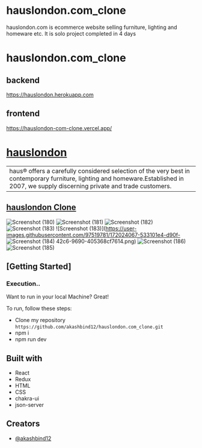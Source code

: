# hauslondon.com_clone
hauslondon.com is ecommerce website selling  furniture, lighting and homeware etc. It is solo project completed in 4 days


# hauslondon.com_clone
## backend 
https://hauslondon.herokuapp.com


## frontend

https://hauslondon-com-clone.vercel.app/

# [hauslondon](https://hauslondon.com/)

<table>
<tr>
<td>haus® offers a carefully considered selection of the very best in contemporary furniture, lighting and homeware.Established in 2007, we supply discerning private and trade customers.
</td>
</tr>
</table>

## [hauslondon Clone](https://hauslondon-com-clone.vercel.app/)
![Screenshot (180)](https://user-images.githubusercontent.com/97519781/172024055-0148cede-7f84-44f5-82bf-95a06199cb5b.png)
![Screenshot (181)](https://user-images.githubusercontent.com/97519781/172024059-eec1a781-dd5f-43fa-9694-8c07d9b0ece9.png)
![Screenshot (182)](https://user-images.githubusercontent.com/97519781/172024065-d0a9a6a3-753a-4fb9-b6bf-730e58002896.png)
![Screenshot (183)](https://user-images.githubusercontent.com/97519781/172024149-c29e8eb2-4fcb-4298-bb10-62a35e36dd95.png)
![Screenshot (183)](https://user-images.githubusercontent.com/97519781/172024067-533101e4-d90f-
![Screenshot (184)](https://user-images.githubusercontent.com/97519781/172024071-eed91e35-5a90-4c48-b6cd-c0d0b08d6d51.png)
42c6-9690-405368cf7614.png)
![Screenshot (186)](https://user-images.githubusercontent.com/97519781/172024075-9d4189e3-39e5-44b1-8aa2-5b92d7e69393.png)
![Screenshot (185)](https://user-images.githubusercontent.com/97519781/172024079-4215bf6a-ae36-4644-9617-f0f51d0ca9aa.png)


## [Getting Started]

### Execution..
Want to run in your local Machine? Great!

To run, follow these steps:

- Clone my repository `https://github.com/akashbind12/hauslondon.com_clone.git`
- npm i
- npm run dev


## Built with 
- React
- Redux
- HTML
- CSS
- chakra-ui
- json-server


## Creators

- [@akashbind12](https://github.com/akashbind12)







